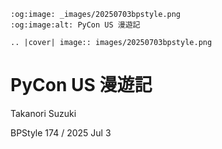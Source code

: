 ```{eval-rst}
:og:image: _images/20250703bpstyle.png
:og:image:alt: PyCon US 漫遊記

.. |cover| image:: images/20250703bpstyle.png
```

# **PyCon US** 漫遊記

Takanori Suzuki

BPStyle 174 / 2025 Jul 3
